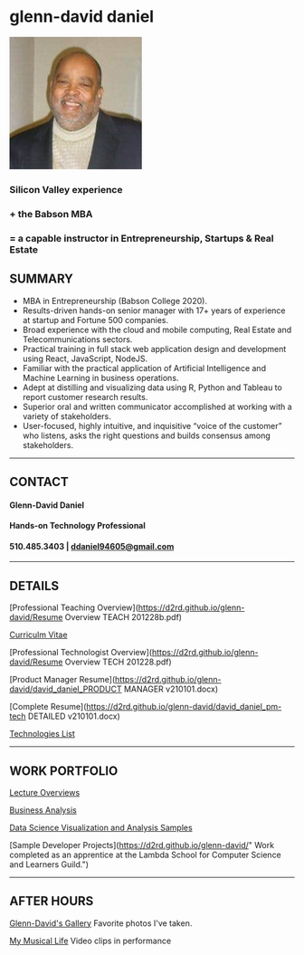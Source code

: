 # glenn-david daniel

![Headshot](./DD-Bizhead_234x234.jpg "Glenn-David Daniel")

### Silicon Valley experience 

### + the Babson MBA 

### = a capable instructor in Entrepreneurship, Startups & Real Estate

## SUMMARY
*	MBA in Entrepreneurship (Babson College 2020).
*	Results-driven hands-on senior manager with 17+ years of experience at startup and Fortune 500 companies.  
*	Broad experience with the cloud and mobile computing, Real Estate and Telecommunications sectors.
*	Practical training in full stack web application design and development using React, JavaScript, NodeJS.
*	Familiar with the practical application of Artificial Intelligence and Machine Learning in business operations.
*	Adept at distilling and visualizing data using R, Python and Tableau to report customer research results.
*	Superior oral and written communicator accomplished at working with a variety of stakeholders. 
*	User-focused, highly intuitive, and inquisitive “voice of the customer” who listens, asks the right questions and builds consensus among stakeholders.

---

## CONTACT
#### Glenn-David Daniel
#### Hands-on Technology Professional
#### 510.485.3403 | ddaniel94605@gmail.com
---

## DETAILS
[Professional Teaching Overview](https://d2rd.github.io/glenn-david/Resume Overview TEACH 201228b.pdf)

[Curriculm Vitae](https://d2rd.github.io/glenn-david/)

[Professional Technologist Overview](https://d2rd.github.io/glenn-david/Resume Overview TECH 201228.pdf)

[Product Manager Resume](https://d2rd.github.io/glenn-david/david_daniel_PRODUCT MANAGER v210101.docx)

[Complete Resume](https://d2rd.github.io/glenn-david/david_daniel_pm-tech DETAILED v210101.docx)

[Technologies List](https://d2rd.github.io/glenn-david/)

---

## WORK PORTFOLIO

<!-- Links -->

[Lecture Overviews](https://d2rd.github.io/glenn-david/)

[Business Analysis](https://d2rd.github.io/glenn-david/)

[Data Science Visualization and Analysis Samples](https://d2rd.github.io/glenn-david/)

[Sample Developer Projects](https://d2rd.github.io/glenn-david/" Work completed as an apprentice at the Lambda School for Computer Science and Learners Guild.")



---

## AFTER HOURS
[Glenn-David's Gallery](https://d2rd.github.io/glenn-david/)
Favorite photos I've taken.

[My Musical Life](https://d2rd.github.io/glenn-david/) Video clips in performance
